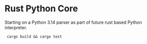 # Rust Python Core

Starting on a Python 3.14 parser as part of future rust based Python interpreter.

``` cargo build && cargo test```

